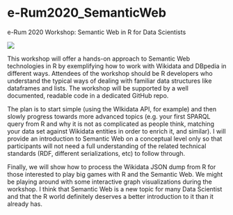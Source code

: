 # e-Rum2020_SemanticWeb
e-Rum 2020 Workshop: Semantic Web in R for Data Scientists

![](/_/img/eRum2020.png)

This workshop will offer a hands-on approach to Semantic Web technologies in R by exemplifying how to work with Wikidata and DBpedia in different ways. Attendees of the workshop should be R developers who understand the typical ways of dealing with familiar data structures like dataframes and lists. The workshop will be supported by a well documented, readable code in a dedicated GitHub repo. 

The plan is to start simple (using the WIkidata API, for example) and then slowly progress towards more advanced topics (e.g. your first SPARQL query from R and why it is not as complicated as people think, matching your data set against Wikidata entities in order to enrich it, and similar). I will provide an introduction to Semantic Web on a conceptual level only so that participants will not need a full understanding of the related technical standards (RDF, different serializations, etc) to follow through. 

Finally, we will show how to process the Wikidata JSON dump from R for those interested to play big games with R and the Semantic Web. We might be playing around with some interactive graph visualizations during the workshop. I think that Semantic Web is a new topic for many Data Scientist and that the R world definitely deserves a better introduction to it than it already has. 
